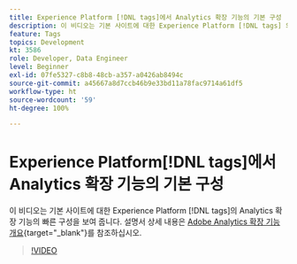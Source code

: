 ```yaml
---
title: Experience Platform [!DNL tags]에서 Analytics 확장 기능의 기본 구성
description: 이 비디오는 기본 사이트에 대한 Experience Platform [!DNL tags] 의 Analytics 확장 기능의 빠른 구성을 보여 줍니다.
feature: Tags
topics: Development
kt: 3586
role: Developer, Data Engineer
level: Beginner
exl-id: 07fe5327-c8b8-48cb-a357-a0426ab8494c
source-git-commit: a45667a8d7ccb46b9e33bd11a78fac9714a61df5
workflow-type: ht
source-wordcount: '59'
ht-degree: 100%

---
```


# Experience Platform[!DNL tags]에서 Analytics 확장 기능의 기본 구성

이 비디오는 기본 사이트에 대한 Experience Platform [!DNL tags]의 Analytics 확장 기능의 빠른 구성을 보여 줍니다. 설명서 상세 내용은 [Adobe Analytics 확장 기능 개요](https://experienceleague.adobe.com/docs/experience-platform/tags/extensions/client/analytics/overview.html){target="_blank"}를 참조하십시오.

>[!VIDEO](https://video.tv.adobe.com/v/28751/?quality=12&learn=on)
